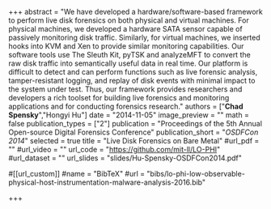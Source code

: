 +++
abstract = "We have developed a hardware/software-based framework to perform live disk forensics on both physical and virtual machines. For physical machines, we developed a hardware SATA sensor capable of passively monitoring disk traffic. Similarly, for virtual machines, we inserted hooks into KVM and Xen to provide similar monitoring capabilities. Our software tools use The Sleuth Kit, pyTSK and analyzeMFT to convert the raw disk traffic into semantically useful data in real time. Our platform is difficult to detect and can perform functions such as live forensic analysis, tamper-resistant logging, and replay of disk events with minimal impact to the system under test.  Thus, our framework provides researchers and developers a rich toolset for building live forensics and monitoring applications and for conducting forensics research."
authors = ["**Chad Spensky**","Hongyi Hu"]
date = "2014-11-05"
image_preview = ""
math = false
publication_types = ["2"]
publication = "Proceedings of the 5th Annual Open-source Digital Forensics Conference"
publication_short = "*OSDFCon 2014*"
selected = true
title = "Live Disk Forensics on Bare Metal"
#url_pdf = ""
#url_video = ""
url_code = "https://github.com/mit-ll/LO-PHI"
#url_dataset = ""
url_slides = "slides/Hu-Spensky-OSDFCon2014.pdf"

#[[url_custom]]
#name = "BibTeX"
#url = "bibs/lo-phi-low-observable-physical-host-instrumentation-malware-analysis-2016.bib"


+++
